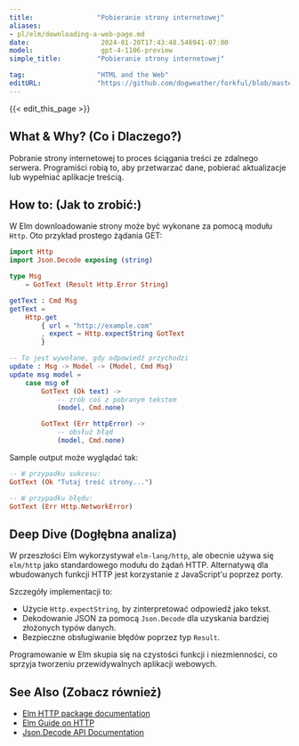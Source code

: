 ```yaml
---
title:                "Pobieranie strony internetowej"
aliases:
- pl/elm/downloading-a-web-page.md
date:                  2024-01-20T17:43:48.546941-07:00
model:                 gpt-4-1106-preview
simple_title:         "Pobieranie strony internetowej"

tag:                  "HTML and the Web"
editURL:              "https://github.com/dogweather/forkful/blob/master/content/pl/elm/downloading-a-web-page.md"
---
```


{{< edit_this_page >}}

## What & Why? (Co i Dlaczego?)
Pobranie strony internetowej to proces ściągania treści ze zdalnego serwera. Programiści robią to, aby przetwarzać dane, pobierać aktualizacje lub wypełniać aplikacje treścią.

## How to: (Jak to zrobić:)
W Elm downloadowanie strony może być wykonane za pomocą modułu `Http`. Oto przykład prostego żądania GET:

```Elm
import Http
import Json.Decode exposing (string)

type Msg
    = GotText (Result Http.Error String)

getText : Cmd Msg
getText =
    Http.get
        { url = "http://example.com"
        , expect = Http.expectString GotText
        }

-- To jest wywołane, gdy odpowiedź przychodzi
update : Msg -> Model -> (Model, Cmd Msg)
update msg model =
    case msg of
        GotText (Ok text) ->
            -- zrób coś z pobranym tekstem
            (model, Cmd.none)

        GotText (Err httpError) ->
            -- obsłuż błąd
            (model, Cmd.none)
```

Sample output może wyglądać tak:
```Elm
-- W przypadku sukcesu:
GotText (Ok "Tutaj treść strony...")

-- W przypadku błędu:
GotText (Err Http.NetworkError)
```

## Deep Dive (Dogłębna analiza)
W przeszłości Elm wykorzystywał `elm-lang/http`, ale obecnie używa się `elm/http` jako standardowego modułu do żądań HTTP. Alternatywą dla wbudowanych funkcji HTTP jest korzystanie z JavaScript'u poprzez porty.

Szczegóły implementacji to:
- Użycie `Http.expectString`, by zinterpretować odpowiedź jako tekst.
- Dekodowanie JSON za pomocą `Json.Decode` dla uzyskania bardziej złożonych typów danych.
- Bezpieczne obsługiwanie błędów poprzez typ `Result`.

Programowanie w Elm skupia się na czystości funkcji i niezmienności, co sprzyja tworzeniu przewidywalnych aplikacji webowych.

## See Also (Zobacz również)
- [Elm HTTP package documentation](https://package.elm-lang.org/packages/elm/http/latest/)
- [Elm Guide on HTTP](https://guide.elm-lang.org/effects/http.html)
- [Json.Decode API Documentation](https://package.elm-lang.org/packages/elm/json/latest/Json-Decode)
